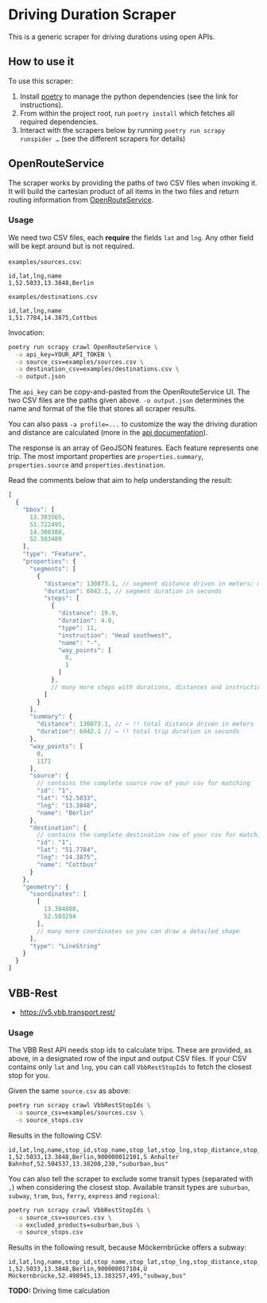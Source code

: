 # Driving Duration Scraper

This is a generic scraper for driving durations using open APIs.

## How to use it

To use this scraper:

1. Install [poetry](https://github.com/python-poetry/poetry) to manage the python dependencies (see the link for instructions).
2. From within the project root, run `poetry install` which fetches all required dependencies.
3. Interact with the scrapers below by running `poetry run scrapy runspider …` (see the different scrapers for details)

## OpenRouteService

The scraper works by providing the paths of two CSV files when invoking it. It will build the cartesian product of all items in the two files and return routing information from [OpenRouteService](https://openrouteservice.org/).

### Usage

We need two CSV files, each **require** the fields `lat` and `lng`. Any other field will be kept around but is not required.

`examples/sources.csv`:

```
id,lat,lng,name
1,52.5033,13.3848,Berlin
```

`examples/destinations.csv`

```
id,lat,lng,name
1,51.7784,14.3875,Cottbus
```

Invocation:

``` bash
poetry run scrapy crawl OpenRouteService \
  -a api_key=YOUR_API_TOKEN \
  -a source_csv=examples/sources.csv \
  -a destination_csv=examples/destinations.csv \
  -o output.json
```

The `api_key` can be copy-and-pasted from the OpenRouteService UI. The two CSV files are the paths given above. `-o output.json` determines the name and format of the file that stores all scraper results.

You can also pass `-a profile=...` to customize the way the driving duration and distance are calculated (more in the [api documentation](https://openrouteservice.org/dev/#/api-docs/v2/directions/{profile}/get)).

The response is an array of GeoJSON features. Each feature represents one trip. The most important properties are `properties.summary`, `properties.source` and `properties.destination`.

Read the comments below that aim to help understanding the result:

``` js
[
  {
    "bbox": [
      13.383565,
      51.722495,
      14.388388,
      52.503489
    ],
    "type": "Feature",
    "properties": {
      "segments": [
        {
          "distance": 130873.1, // segment distance driven in meters; may be less than total distance (see "summary" below)
          "duration": 6042.1, // segment duration in seconds
          "steps": [
            {
              "distance": 19.9,
              "duration": 4.8,
              "type": 11,
              "instruction": "Head southwest",
              "name": "-",
              "way_points": [
                0,
                1
              ]
            },
            // many more steps with durations, distances and instructions
          ]
        }
      ],
      "summary": {
        "distance": 130873.1, // ← !! total distance driven in meters
        "duration": 6042.1 // ← !! total trip duration in seconds
      },
      "way_points": [
        0,
        1171
      ],
      "source": {
        // contains the complete source row of your csv for matching
        "id": "1",
        "lat": "52.5033",
        "lng": "13.3848",
        "name": "Berlin"
      },
      "destination": {
        // contains the complete destination row of your csv for matching
        "id": "1",
        "lat": "51.7784",
        "lng": "14.3875",
        "name": "Cottbus"
      }
    },
    "geometry": {
      "coordinates": [
        [
          13.384808,
          52.503294
        ],
        // many more coordinates so you can draw a detailed shape
      ],
      "type": "LineString"
    }
  }
]

```

## VBB-Rest

- https://v5.vbb.transport.rest/

### Usage

The VBB Rest API needs stop ids to calculate trips. These are provided, as above, in a designated row of the input and output CSV files. If your CSV contains only `lat` and `lng`, you can call `VbbRestStopIds` to fetch the closest stop for you.

Given the same `source.csv` as above:

``` bash
poetry run scrapy crawl VbbRestStopIds \
  -a source_csv=examples/sources.csv \
  -o source_stops.csv
```

Results in the following CSV:

```
id,lat,lng,name,stop_id,stop_name,stop_lat,stop_lng,stop_distance,stop_products
1,52.5033,13.3848,Berlin,900000012101,S Anhalter Bahnhof,52.504537,13.38208,230,"suburban,bus"
```

You can also tell the scraper to exclude some transit types (separated with `,`) when considering the closest stop. Available transit types are `suburban`, `subway`, `tram`, `bus`, `ferry`, `express` and `regional`:

``` bash
poetry run scrapy crawl VbbRestStopIds \
  -a source_csv=sources.csv \
  -a excluded_products=suburban,bus \
  -o source_stops.csv
```

Results in the following result, because Möckernbrücke offers a subway:

```
id,lat,lng,name,stop_id,stop_name,stop_lat,stop_lng,stop_distance,stop_products
1,52.5033,13.3848,Berlin,900000017104,U Möckernbrücke,52.498945,13.383257,495,"subway,bus"
```

**TODO:** Driving time calculation
